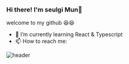 ### Hi there! I'm seulgi Mun👋
welcome to my github 😆😆
- 🌱 I’m currently learning React & Typescript
- 📫 How to reach me:

![header](https://capsule-render.vercel.app/api?type=waving&color=auto&height=300&section=header&text=Seulgi-Mun&fontSize=90)

<!--
**seulgi-mun/Seulgi-Mun** is a ✨ _special_ ✨ repository because its `README.md` (this file) appears on your GitHub profile.

Here are some ideas to get you started:

- 🔭 I’m currently working on ...
- 🌱 I’m currently learning ...
- 👯 I’m looking to collaborate on ...
- 🤔 I’m looking for help with ...
- 💬 Ask me about ...
- 📫 How to reach me: ...
- 😄 Pronouns: ...
- ⚡ Fun fact: ...
-->
